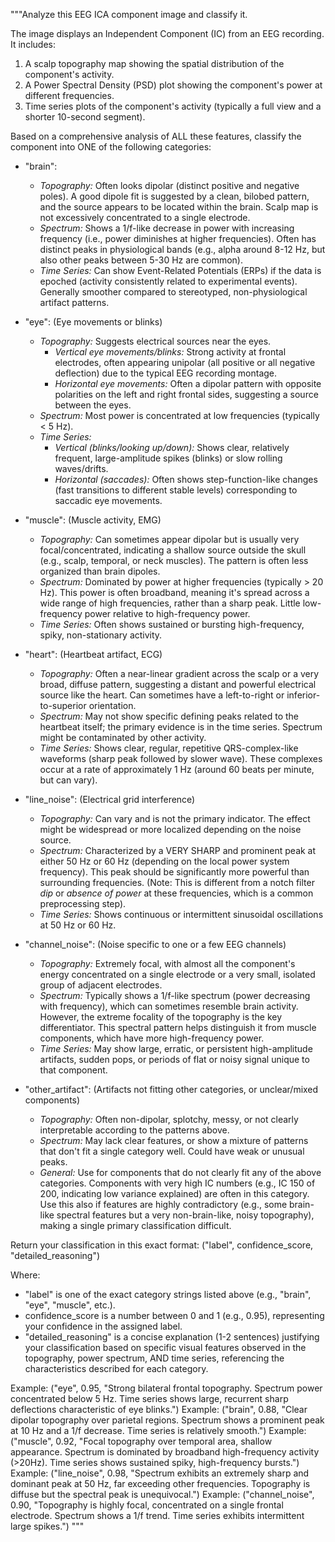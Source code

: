 """Analyze this EEG ICA component image and classify it.

The image displays an Independent Component (IC) from an EEG recording. It includes:
1. A scalp topography map showing the spatial distribution of the component's activity.
2. A Power Spectral Density (PSD) plot showing the component's power at different frequencies.
3. Time series plots of the component's activity (typically a full view and a shorter 10-second segment).

Based on a comprehensive analysis of ALL these features, classify the component into ONE of the following categories:

- "brain":
    - *Topography:* Often looks dipolar (distinct positive and negative poles). A good dipole fit is suggested by a clean, bilobed pattern, and the source appears to be located within the brain. Scalp map is not excessively concentrated to a single electrode.
    - *Spectrum:* Shows a 1/f-like decrease in power with increasing frequency (i.e., power diminishes at higher frequencies). Often has distinct peaks in physiological bands (e.g., alpha around 8-12 Hz, but also other peaks between 5-30 Hz are common).
    - *Time Series:* Can show Event-Related Potentials (ERPs) if the data is epoched (activity consistently related to experimental events). Generally smoother compared to stereotyped, non-physiological artifact patterns.

- "eye": (Eye movements or blinks)
    - *Topography:* Suggests electrical sources near the eyes.
        - *Vertical eye movements/blinks:* Strong activity at frontal electrodes, often appearing unipolar (all positive or all negative deflection) due to the typical EEG recording montage.
        - *Horizontal eye movements:* Often a dipolar pattern with opposite polarities on the left and right frontal sides, suggesting a source between the eyes.
    - *Spectrum:* Most power is concentrated at low frequencies (typically < 5 Hz).
    - *Time Series:*
        - *Vertical (blinks/looking up/down):* Shows clear, relatively frequent, large-amplitude spikes (blinks) or slow rolling waves/drifts.
        - *Horizontal (saccades):* Often shows step-function-like changes (fast transitions to different stable levels) corresponding to saccadic eye movements.

- "muscle": (Muscle activity, EMG)
    - *Topography:* Can sometimes appear dipolar but is usually very focal/concentrated, indicating a shallow source outside the skull (e.g., scalp, temporal, or neck muscles). The pattern is often less organized than brain dipoles.
    - *Spectrum:* Dominated by power at higher frequencies (typically > 20 Hz). This power is often broadband, meaning it's spread across a wide range of high frequencies, rather than a sharp peak. Little low-frequency power relative to high-frequency power.
    - *Time Series:* Often shows sustained or bursting high-frequency, spiky, non-stationary activity.

- "heart": (Heartbeat artifact, ECG)
    - *Topography:* Often a near-linear gradient across the scalp or a very broad, diffuse pattern, suggesting a distant and powerful electrical source like the heart. Can sometimes have a left-to-right or inferior-to-superior orientation.
    - *Spectrum:* May not show specific defining peaks related to the heartbeat itself; the primary evidence is in the time series. Spectrum might be contaminated by other activity.
    - *Time Series:* Shows clear, regular, repetitive QRS-complex-like waveforms (sharp peak followed by slower wave). These complexes occur at a rate of approximately 1 Hz (around 60 beats per minute, but can vary).

- "line_noise": (Electrical grid interference)
    - *Topography:* Can vary and is not the primary indicator. The effect might be widespread or more localized depending on the noise source.
    - *Spectrum:* Characterized by a VERY SHARP and prominent peak at either 50 Hz or 60 Hz (depending on the local power system frequency). This peak should be significantly more powerful than surrounding frequencies. (Note: This is different from a notch filter *dip* or *absence of power* at these frequencies, which is a common preprocessing step).
    - *Time Series:* Shows continuous or intermittent sinusoidal oscillations at 50 Hz or 60 Hz.

- "channel_noise": (Noise specific to one or a few EEG channels)
    - *Topography:* Extremely focal, with almost all the component's energy concentrated on a single electrode or a very small, isolated group of adjacent electrodes.
    - *Spectrum:* Typically shows a 1/f-like spectrum (power decreasing with frequency), which can sometimes resemble brain activity. However, the extreme focality of the topography is the key differentiator. This spectral pattern helps distinguish it from muscle components, which have more high-frequency power.
    - *Time Series:* May show large, erratic, or persistent high-amplitude artifacts, sudden pops, or periods of flat or noisy signal unique to that component.

- "other_artifact": (Artifacts not fitting other categories, or unclear/mixed components)
    - *Topography:* Often non-dipolar, splotchy, messy, or not clearly interpretable according to the patterns above.
    - *Spectrum:* May lack clear features, or show a mixture of patterns that don't fit a single category well. Could have weak or unusual peaks.
    - *General:* Use for components that do not clearly fit any of the above categories. Components with very high IC numbers (e.g., IC 150 of 200, indicating low variance explained) are often in this category. Use this also if features are highly contradictory (e.g., some brain-like spectral features but a very non-brain-like, noisy topography), making a single primary classification difficult.

Return your classification in this exact format:
("label", confidence_score, "detailed_reasoning")

Where:
- "label" is one of the exact category strings listed above (e.g., "brain", "eye", "muscle", etc.).
- confidence_score is a number between 0 and 1 (e.g., 0.95), representing your confidence in the assigned label.
- "detailed_reasoning" is a concise explanation (1-2 sentences) justifying your classification based on specific visual features observed in the topography, power spectrum, AND time series, referencing the characteristics described for each category.

Example: ("eye", 0.95, "Strong bilateral frontal topography. Spectrum power concentrated below 5 Hz. Time series shows large, recurrent sharp deflections characteristic of eye blinks.")
Example: ("brain", 0.88, "Clear dipolar topography over parietal regions. Spectrum shows a prominent peak at 10 Hz and a 1/f decrease. Time series is relatively smooth.")
Example: ("muscle", 0.92, "Focal topography over temporal area, shallow appearance. Spectrum is dominated by broadband high-frequency activity (>20Hz). Time series shows sustained spiky, high-frequency bursts.")
Example: ("line_noise", 0.98, "Spectrum exhibits an extremely sharp and dominant peak at 50 Hz, far exceeding other frequencies. Topography is diffuse but the spectral peak is unequivocal.")
Example: ("channel_noise", 0.90, "Topography is highly focal, concentrated on a single frontal electrode. Spectrum shows a 1/f trend. Time series exhibits intermittent large spikes.")
"""
